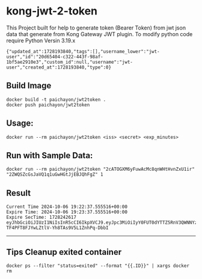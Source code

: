 # kong-jwt-2-token
This Project built for help to generate token (Bearer Token) from jwt json data that generate from Kong Gateway JWT plugin.
To modify python code require Python Versin 3.19.x

```
{"updated_at":1728193840,"tags":[],"username_lower":"jwt-user","id":"20d65404-c322-443f-98af-1bf5ae2910e3","custom_id":null,"username":"jwt-user","created_at":1728193840,"type":0}
```

## Build Image
```
docker build -t paichayon/jwt2token .
docker push paichayon/jwt2token
```

## Usage: 
```
docker run --rm paichayon/jwt2token <iss> <secret> <exp_minutes>
```

## Run with Sample Data:
```
docker run --rm paichayon/jwt2token "2cATOGXM6yFuwAcMc8qnWHtHvnZxU1ir" "2ZWQSZcGsJaVQ1q1uGwHGtJjEBJQhFgZ" 1
```

## Result
```
Current Time 2024-10-06 19:22:37.555516+00:00
Expire Time: 2024-10-06 19:23:37.555516+00:00
Expire SecTime: 1728242617
eyJhbGciOiJIUzI1NiIsInR5cCI6IkpXVCJ9.eyJpc3MiOiIyY0FUT0dYTTZ5RnV3QWNNYzhxbldIdEh2blp4VTFpciIsImV4cCI6MTcyODI0MjYxN30.SD3J-TF4PFT8FJYwLZtlV-Yh8TAs9V5L1ZnhPq-DbbI
```

---
## Tips Cleanup exited container
```
docker ps --filter "status=exited" --format "{{.ID}}" | xargs docker rm
```

